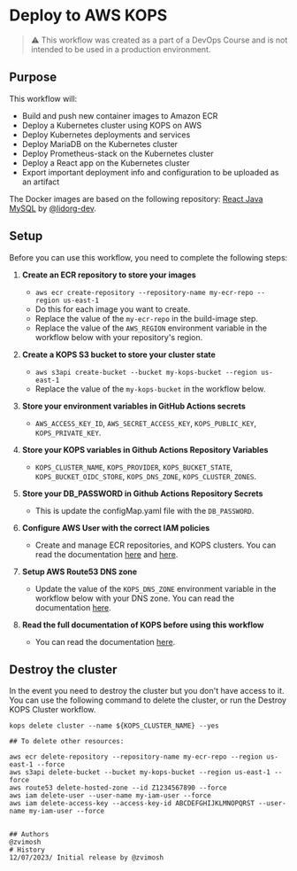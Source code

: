 # Deploy to AWS KOPS

> :warning: This workflow was created as a part of a DevOps Course and is not intended to be used in a production environment.

## Purpose

This workflow will:

- Build and push new container images to Amazon ECR
- Deploy a Kubernetes cluster using KOPS on AWS
- Deploy Kubernetes deployments and services
- Deploy MariaDB on the Kubernetes cluster
- Deploy Prometheus-stack on the Kubernetes cluster
- Deploy a React app on the Kubernetes cluster
- Export important deployment info and configuration to be uploaded as an artifact

The Docker images are based on the following repository: [React Java MySQL](https://github.com/lidorg-dev/react-java0mysql) by [@lidorg-dev](https://github.com/lidorg-dev).

## Setup

Before you can use this workflow, you need to complete the following steps:

1. **Create an ECR repository to store your images**
    - `aws ecr create-repository --repository-name my-ecr-repo --region us-east-1`
    - Do this for each image you want to create.
    - Replace the value of the `my-ecr-repo` in the build-image step.
    - Replace the value of the `AWS_REGION` environment variable in the workflow below with your repository's region.

2. **Create a KOPS S3 bucket to store your cluster state**
    - `aws s3api create-bucket --bucket my-kops-bucket --region us-east-1`
    - Replace the value of the `my-kops-bucket` in the workflow below.

3. **Store your environment variables in GitHub Actions secrets**
    - `AWS_ACCESS_KEY_ID`, `AWS_SECRET_ACCESS_KEY`, `KOPS_PUBLIC_KEY`, `KOPS_PRIVATE_KEY`.

4. **Store your KOPS variables in Github Actions Repository Variables**
    - `KOPS_CLUSTER_NAME`, `KOPS_PROVIDER`, `KOPS_BUCKET_STATE`, `KOPS_BUCKET_OIDC_STORE`, `KOPS_DNS_ZONE`, `KOPS_CLUSTER_ZONES`.

5. **Store your DB_PASSWORD in Github Actions Repository Secrets**
    - This is update the configMap.yaml file with the `DB_PASSWORD`.

6. **Configure AWS User with the correct IAM policies**
    - Create and manage ECR repositories, and KOPS clusters. You can read the documentation [here](https://docs.aws.amazon.com/AmazonECR/latest/userguide/repository-create-permissions.html) and [here](https://kops.sigs.k8s.io/getting_started/aws/).

7. **Setup AWS Route53 DNS zone**
    - Update the value of the `KOPS_DNS_ZONE` environment variable in the workflow below with your DNS zone. You can read the documentation [here](https://kops.sigs.k8s.io/getting_started/aws/).

8. **Read the full documentation of KOPS before using this workflow**
    - You can read the documentation [here](https://kops.sigs.k8s.io/).

## Destroy the cluster

In the event you need to destroy the cluster but you don't have access to it. You can use the following command to delete the cluster, or run the Destroy KOPS Cluster workflow.

```shell
kops delete cluster --name ${KOPS_CLUSTER_NAME} --yes

## To delete other resources:

aws ecr delete-repository --repository-name my-ecr-repo --region us-east-1 --force
aws s3api delete-bucket --bucket my-kops-bucket --region us-east-1 --force
aws route53 delete-hosted-zone --id Z1234567890 --force
aws iam delete-user --user-name my-iam-user --force
aws iam delete-access-key --access-key-id ABCDEFGHIJKLMNOPQRST --user-name my-iam-user --force


## Authors
@zvimosh
# History
12/07/2023/ Initial release by @zvimosh